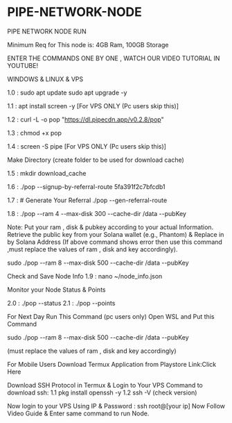 # PIPE-NETWORK-NODE

  PIPE NETWORK NODE RUN

Minimum Req for This node is: 4GB Ram, 100GB Storage

ENTER THE COMMANDS ONE BY ONE , WATCH OUR VIDEO TUTORIAL IN YOUTUBE!

WINDOWS & LINUX & VPS

1.0  : sudo apt update
sudo apt upgrade -y

1.1  : apt install screen -y  [For VPS ONLY (Pc users skip this)]

1.2  : curl -L -o pop "https://dl.pipecdn.app/v0.2.8/pop"

1.3  : chmod +x pop

1.4  : screen -S pipe [For VPS ONLY (Pc users skip this)]

Make Directory (create folder to be used for download cache)

1.5  : mkdir download_cache


1.6  : ./pop --signup-by-referral-route 5fa391f2c7bfcdb1

1.7  : # Generate Your Referral
./pop --gen-referral-route

1.8  : ./pop --ram 4 --max-disk 300 --cache-dir /data --pubKey <KEY>

Note: Put your ram , disk & pubkey according to your actual Information. Retrieve the public key from your Solana wallet (e.g., Phantom) & Replace in <KEY> by Solana Address
(If above command shows error then use this command ,must replace the values of ram , disk and key accordingly).

sudo ./pop --ram 8 --max-disk 500 --cache-dir /data --pubKey <KEY>



Check and Save Node Info
1.9  : nano ~/node_info.json




Monitor your Node Status & Points

2.0  : ./pop --status
2.1  : ./pop --points


For Next Day Run This Command (pc users only)
Open WSL and Put this Command 

sudo ./pop --ram 8 --max-disk 500 --cache-dir /data --pubKey <KEY>

(must replace the values of ram , disk and key accordingly)



For Mobile Users Download Termux Application from Playstore
Link:Click Here

Download SSH Protocol in Termux & Login to Your VPS
Command to download ssh: 
1.1 pkg install openssh -y
1.2 ssh -V  (check version)

Now login to your VPS Using IP & Password
: ssh root@[your ip]
Now Follow Video Guide & Enter same command to run Node.
